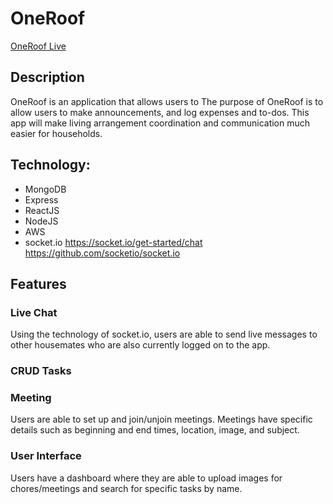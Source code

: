 # OneRoof
[OneRoof Live](http://mern-oneroof.herokuapp.com/#/)

## Description
OneRoof is an application that allows users to 
The purpose of OneRoof is to allow users to make announcements, and log expenses and to-dos. This app will make living arrangement coordination and communication much easier for households.		

## Technology:
* MongoDB
* Express
* ReactJS
* NodeJS
* AWS
* socket.io
https://socket.io/get-started/chat
https://github.com/socketio/socket.io

## Features
### Live Chat
Using the technology of socket.io, users are able to send live messages to other housemates who are also currently logged on to the app. 

### CRUD Tasks

### Meeting
Users are able to set up and join/unjoin meetings. Meetings have specific details such as beginning and end times, location, image, and subject.

### User Interface
Users have a dashboard where they are able to upload images for chores/meetings and search for specific tasks by name.
